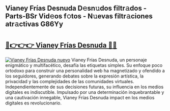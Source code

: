 ## Vianey Frías Desnuda D𝚎sn𝚞dos filtr𝚊dos - Parts-BSr Vid𝚎os f𝚘tos - N𝚞evas filtr𝚊ciones atr𝚊ctivas G86Yy

# <h2><a href="http://mb2sio.tromn.icu/?c=Vianey+Fr%c3%adas+Desnuda">🔗👉👉👉 Vianey Frías Desnuda 🔗🔗</a></h2>

[![Vianey Frías Desnuda nuevo](https://i.imgur.com/pEAQMta.gif)](http://mb2sio.tromn.icu/?c=Vianey+Fr%c3%adas+Desnuda)
Vianey Frías Desnuda, un personaje enigmático y multifacético, desafía las etiquetas simples. Su enfoque poco ortodoxo para construir una personalidad web ha magnetizado y ofendido a los seguidores, generando debates sobre la expresión artística, la privacidad y las complejidades de las comunidades virtuales. Independientemente de sus decisiones futuras, su influencia en los medios digitales es indiscutible. Impulsado por una determinación inquebrantable y una cautivación innegable, Vianey Frías Desnuda impact en los medios digitales es revolucionario.

